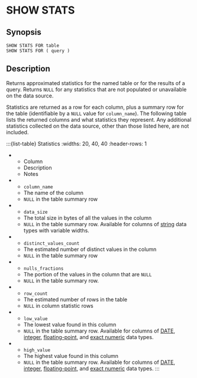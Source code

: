 # SHOW STATS

## Synopsis

```text
SHOW STATS FOR table
SHOW STATS FOR ( query )
```

## Description

Returns approximated statistics for the named table or for the results of a
query. Returns `NULL` for any statistics that are not populated or
unavailable on the data source.

Statistics are returned as a row for each column, plus a summary row for
the table (identifiable by a `NULL` value for `column_name`). The following
table lists the returned columns and what statistics they represent. Any
additional statistics collected on the data source, other than those listed
here, are not included.

:::{list-table} Statistics
:widths: 20, 40, 40
:header-rows: 1

* - Column
  - Description
  - Notes
* - `column_name`
  - The name of the column
  - `NULL` in the table summary row
* - `data_size`
  - The total size in bytes of all the values in the column
  - `NULL` in the table summary row. Available for columns of
    [string](string-data-types) data types with variable widths.
* - `distinct_values_count`
  - The estimated number of distinct values in the column
  - `NULL` in the table summary row
* - `nulls_fractions`
  - The portion of the values in the column that are `NULL`
  - `NULL` in the table summary row.
* - `row_count`
  - The estimated number of rows in the table
  - `NULL` in column statistic rows
* - `low_value`
  - The lowest value found in this column
  - `NULL` in the table summary row. Available for columns of
    [DATE](date-data-type), [integer](integer-data-types),
    [floating-point](floating-point-data-types), and
    [exact numeric](exact-numeric-data-types) data types.
* - `high_value`
  - The highest value found in this column
  - `NULL` in the table summary row. Available for columns of
    [DATE](date-data-type), [integer](integer-data-types),
    [floating-point](floating-point-data-types), and
    [exact numeric](exact-numeric-data-types) data types.
 :::
